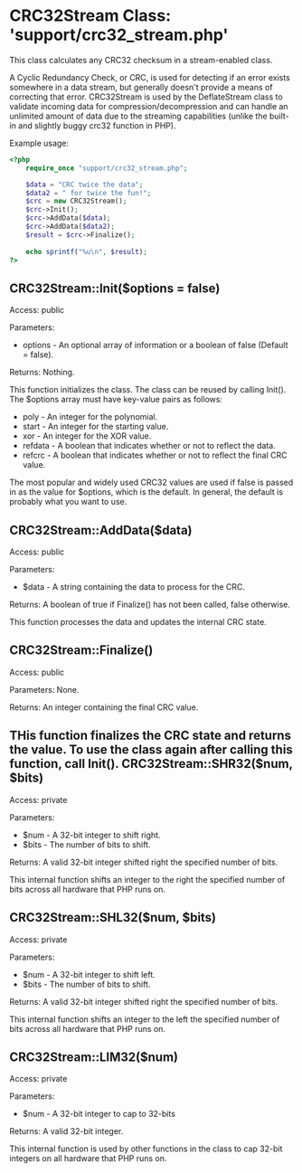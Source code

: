 CRC32Stream Class:  'support/crc32_stream.php'
==============================================

This class calculates any CRC32 checksum in a stream-enabled class.

A Cyclic Redundancy Check, or CRC, is used for detecting if an error exists somewhere in a data stream, but generally doesn't provide a means of correcting that error. CRC32Stream is used by the DeflateStream class to validate incoming data for compression/decompression and can handle an unlimited amount of data due to the streaming capabilities (unlike the built-in and slightly buggy crc32 function in PHP).

Example usage:

```php
<?php
    require_once "support/crc32_stream.php";

	$data = "CRC twice the data";
	$data2 = " for twice the fun!";
	$crc = new CRC32Stream();
	$crc->Init();
	$crc->AddData($data);
	$crc->AddData($data2);
	$result = $crc->Finalize();
    
    echo sprintf("%u\n", $result);
?>
```

CRC32Stream::Init($options = false)
-----------------------------------

Access: public

Parameters:

* options - An optional array of information or a boolean of false (Default = false).

Returns: Nothing.

This function initializes the class. The class can be reused by calling Init(). The $options array must have key-value pairs as follows:

* poly - An integer for the polynomial.
* start - An integer for the starting value.
* xor - An integer for the XOR value.
* refdata - A boolean that indicates whether or not to reflect the data.
* refcrc - A boolean that indicates whether or not to reflect the final CRC value.

The most popular and widely used CRC32 values are used if false is passed in as the value for $options, which is the default. In general, the default is probably what you want to use.

CRC32Stream::AddData($data)
---------------------------

Access: public

Parameters:

* $data - A string containing the data to process for the CRC.

Returns: A boolean of true if Finalize() has not been called, false otherwise.

This function processes the data and updates the internal CRC state.

CRC32Stream::Finalize()
-----------------------

Access: public

Parameters: None.

Returns: An integer containing the final CRC value.

THis function finalizes the CRC state and returns the value. To use the class again after calling this function, call Init().
CRC32Stream::SHR32($num, $bits)
-------------------------------

Access: private

Parameters:

* $num - A 32-bit integer to shift right.
* $bits - The number of bits to shift.

Returns: A valid 32-bit integer shifted right the specified number of bits.

This internal function shifts an integer to the right the specified number of bits across all hardware that PHP runs on.

CRC32Stream::SHL32($num, $bits)
-------------------------------

Access: private

Parameters:

* $num - A 32-bit integer to shift left.
* $bits - The number of bits to shift.

Returns: A valid 32-bit integer shifted right the specified number of bits.

This internal function shifts an integer to the left the specified number of bits across all hardware that PHP runs on.

CRC32Stream::LIM32($num)
------------------------

Access: private

Parameters:

* $num - A 32-bit integer to cap to 32-bits

Returns: A valid 32-bit integer.

This internal function is used by other functions in the class to cap 32-bit integers on all hardware that PHP runs on.
